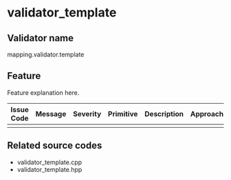 # validator_template

## Validator name

mapping.validator.template

## Feature

Feature explanation here.

| Issue Code | Message | Severity | Primitive | Description | Approach |
| ---------- | ------- | -------- | --------- | ----------- | -------- |
|            |         |          |           |             |          |

## Related source codes

- validator_template.cpp
- validator_template.hpp
